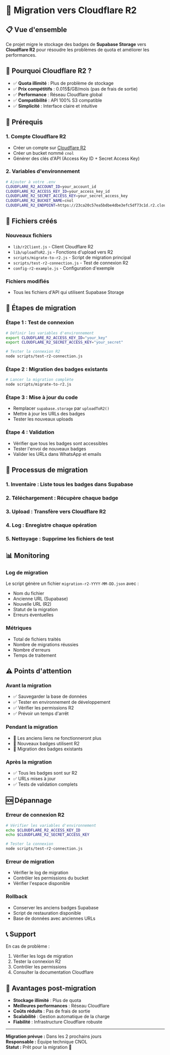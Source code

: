 # 🚀 Migration vers Cloudflare R2

## 📋 Vue d'ensemble

Ce projet migre le stockage des badges de **Supabase Storage** vers **Cloudflare R2** pour résoudre les problèmes de quota et améliorer les performances.

## 🎯 Pourquoi Cloudflare R2 ?

- ✅ **Quota illimité** : Plus de problème de stockage
- ✅ **Prix compétitifs** : 0.015$/GB/mois (pas de frais de sortie)
- ✅ **Performance** : Réseau Cloudflare global
- ✅ **Compatibilité** : API 100% S3 compatible
- ✅ **Simplicité** : Interface claire et intuitive

## 🔧 Prérequis

### 1. Compte Cloudflare R2
- Créer un compte sur [Cloudflare R2](https://dash.cloudflare.com/)
- Créer un bucket nommé `cnol`
- Générer des clés d'API (Access Key ID + Secret Access Key)

### 2. Variables d'environnement
```bash
# Ajouter à votre .env
CLOUDFLARE_R2_ACCOUNT_ID=your_account_id
CLOUDFLARE_R2_ACCESS_KEY_ID=your_access_key_id
CLOUDFLARE_R2_SECRET_ACCESS_KEY=your_secret_access_key
CLOUDFLARE_R2_BUCKET_NAME=cnol
CLOUDFLARE_R2_ENDPOINT=https://23ca20c57ea5bdbe4dbe3efc5df73c1d.r2.cloudflarestorage.com
```

## 📁 Fichiers créés

### Nouveaux fichiers
- `lib/r2Client.js` - Client Cloudflare R2
- `lib/uploadToR2.js` - Fonctions d'upload vers R2
- `scripts/migrate-to-r2.js` - Script de migration principal
- `scripts/test-r2-connection.js` - Test de connexion R2
- `config-r2-example.js` - Configuration d'exemple

### Fichiers modifiés
- Tous les fichiers d'API qui utilisent Supabase Storage

## 🚀 Étapes de migration

### Étape 1 : Test de connexion
```bash
# Définir les variables d'environnement
export CLOUDFLARE_R2_ACCESS_KEY_ID="your_key"
export CLOUDFLARE_R2_SECRET_ACCESS_KEY="your_secret"

# Tester la connexion R2
node scripts/test-r2-connection.js
```

### Étape 2 : Migration des badges existants
```bash
# Lancer la migration complète
node scripts/migrate-to-r2.js
```

### Étape 3 : Mise à jour du code
- Remplacer `supabase.storage` par `uploadToR2()`
- Mettre à jour les URLs des badges
- Tester les nouveaux uploads

### Étape 4 : Validation
- Vérifier que tous les badges sont accessibles
- Tester l'envoi de nouveaux badges
- Valider les URLs dans WhatsApp et emails

## 🔄 Processus de migration

### 1. **Inventaire** : Liste tous les badges dans Supabase
### 2. **Téléchargement** : Récupère chaque badge
### 3. **Upload** : Transfère vers Cloudflare R2
### 4. **Log** : Enregistre chaque opération
### 5. **Nettoyage** : Supprime les fichiers de test

## 📊 Monitoring

### Log de migration
Le script génère un fichier `migration-r2-YYYY-MM-DD.json` avec :
- Nom du fichier
- Ancienne URL (Supabase)
- Nouvelle URL (R2)
- Statut de la migration
- Erreurs éventuelles

### Métriques
- Total de fichiers traités
- Nombre de migrations réussies
- Nombre d'erreurs
- Temps de traitement

## ⚠️ Points d'attention

### Avant la migration
- ✅ Sauvegarder la base de données
- ✅ Tester en environnement de développement
- ✅ Vérifier les permissions R2
- ✅ Prévoir un temps d'arrêt

### Pendant la migration
- 🔄 Les anciens liens ne fonctionneront plus
- 🔄 Nouveaux badges utilisent R2
- 🔄 Migration des badges existants

### Après la migration
- ✅ Tous les badges sont sur R2
- ✅ URLs mises à jour
- ✅ Tests de validation complets

## 🆘 Dépannage

### Erreur de connexion R2
```bash
# Vérifier les variables d'environnement
echo $CLOUDFLARE_R2_ACCESS_KEY_ID
echo $CLOUDFLARE_R2_SECRET_ACCESS_KEY

# Tester la connexion
node scripts/test-r2-connection.js
```

### Erreur de migration
- Vérifier le log de migration
- Contrôler les permissions du bucket
- Vérifier l'espace disponible

### Rollback
- Conserver les anciens badges Supabase
- Script de restauration disponible
- Base de données avec anciennes URLs

## 📞 Support

En cas de problème :
1. Vérifier les logs de migration
2. Tester la connexion R2
3. Contrôler les permissions
4. Consulter la documentation Cloudflare

## 🎉 Avantages post-migration

- **Stockage illimité** : Plus de quota
- **Meilleures performances** : Réseau Cloudflare
- **Coûts réduits** : Pas de frais de sortie
- **Scalabilité** : Gestion automatique de la charge
- **Fiabilité** : Infrastructure Cloudflare robuste

---

**Migration prévue :** Dans les 2 prochains jours  
**Responsable :** Équipe technique CNOL  
**Statut :** Prêt pour la migration 🚀

